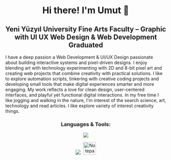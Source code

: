 <h1 align="center">Hi there! I'm Umut 👋</h1>


<h2 align="center">
Yeni Yüzyıl University Fine Arts Faculty – Graphic with UI UX Web Design & Web Development Graduated
</h2>



I have a deep passion a Web Development & UI/UX Design passionate about building interactive systems and pixel-driven designs. I enjoy blending art with technology experimenting with 2D and 8-bit pixel art and creating web projects that combine creativity with practical solutions. I like to explore automation scripts, tinkering with creative coding projects and developing small tools that make digital experiences smarter and more engaging. My work reflects a love for clean design, user-centered interfaces, and playful yet functional digital interactions. In my free time I like jogging and walking in the nature, I'm interest of the search science, art, technology and read articles. I like explore variety of interest creativity things.



<h3 align="center">Languages & Tools:</h3>

<p align="center">
  <a href="#"><img src="https://skillicons.dev/icons?i=html,css,javascript,flask,python,cs,unity,wordpress,sqlite,sublime,notepad++&perline=6" /></a>
</p>



<p align="center">
  <a href="#"><img src="https://skillicons.dev/icons?i=html,css,javascript,flask,python,cs,unity,wordpress,sqlite,sublime&perline=6" /></a>
  <img src="https://upload.wikimedia.org/wikipedia/commons/3/3f/Notepad++_Logo.svg" alt="Notepad++" width="40" height="40" style="margin-left:5px"/>
</p>
